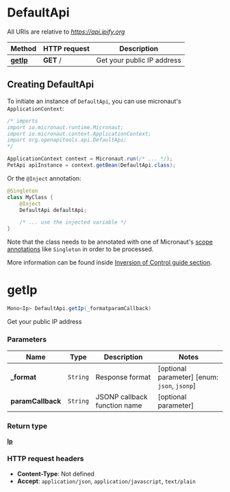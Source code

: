 # DefaultApi

All URIs are relative to *https://api.ipify.org*

Method | HTTP request | Description
------------- | ------------- | -------------
[**getIp**](DefaultApi.md#getIp) | **GET** / | Get your public IP address


## Creating DefaultApi

To initiate an instance of `DefaultApi`, you can use micronaut's `ApplicationContext`:
```java
/* imports
import io.micronaut.runtime.Micronaut;
import io.micronaut.context.ApplicationContext;
import org.openapitools.api.DefaultApi;
*/

ApplicationContext context = Micronaut.run(/* ... */);
PetApi apiInstance = context.getBean(DefaultApi.class);
```

Or the `@Inject` annotation:
```java
@Singleton
class MyClass {
    @Inject
    DefaultApi defaultApi;

    /* ... use the injected variable */
}
```
Note that the class needs to be annotated with one of Micronaut's [scope annotations](https://docs.micronaut.io/latest/guide/#scopes) like `Singleton` in order to be processed.

More information can be found inside [Inversion of Control guide section](https://docs.micronaut.io/latest/guide/#ioc).

<a name="getIp"></a>
# **getIp**
```java
Mono<Ip> DefaultApi.getIp(_formatparamCallback)
```

Get your public IP address

### Parameters
Name | Type | Description  | Notes
------------- | ------------- | ------------- | -------------
 **_format** | `String`| Response format | [optional parameter] [enum: `json`, `jsonp`]
 **paramCallback** | `String`| JSONP callback function name | [optional parameter]


### Return type
[**Ip**](Ip.md)



### HTTP request headers
 - **Content-Type**: Not defined
 - **Accept**: `application/json`, `application/javascript`, `text/plain`

